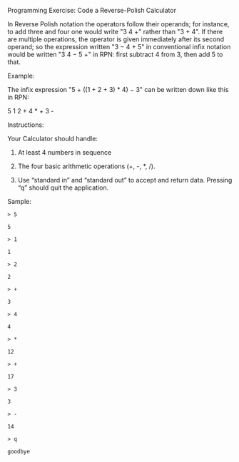 Programming Exercise: Code a Reverse-Polish Calculator

In Reverse Polish notation the operators follow their operands; for instance, to add three and four one would write "3 4 +" rather than "3 + 4". If there are multiple operations, the operator is given immediately after its second operand; so the expression written "3 − 4 + 5" in conventional infix notation would be written "3 4 − 5 +" in RPN: first subtract 4 from 3, then add 5 to that.

Example:

The infix expression "5 + ((1 + 2 + 3) * 4) − 3" can be written down like this in RPN:

5 1 2 + 4 * + 3 -


Instructions:

Your Calculator should handle:

1) At least 4 numbers in sequence

2) The four basic arithmetic operations (+, -, *, /).

3) Use “standard in” and “standard out” to accept and return data. Pressing “q” should quit the application.


Sample:

    > 5

    5

    > 1

    1

    > 2

    2

    > +

    3

    > 4

    4

    > *

    12

    > +

    17

    > 3

    3

    > -

    14

    > q

    goodbye